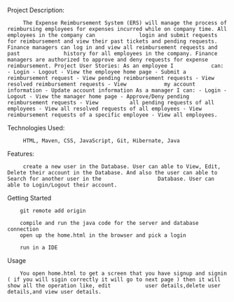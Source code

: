 Project Description:

         The Expense Reimbursement System (ERS) will manage the process of reimbursing employees for expenses incurred while on company time. All employees in the company can              login and submit requests for reimbursement and view their past tickets and pending requests. Finance managers can log in and view all reimbursement requests and past              history for all employees in the company. Finance managers are authorized to approve and deny requests for expense reimbursement. Project User Stories: As an employee I            can: - Login - Logout - View the employee home page - Submit a reimbursement request - View pending reimbursement requests - View resolved reimbursement requests - View            my account information - Update account information As a manager I can: - Login - Logout - View the manager home page - Approve/Deny pending reimbursement requests - View          all pending requests of all employees - View all resolved requests of all employees - View reimbursement requests of a specific employee - View all employees.
                   
                   
Technologies Used:

         HTML, Maven, CSS, JavaScript, Git, Hibernate, Java
                  
Features:
 
         create a new user in the Database. User can able to View, Edit, Delete their account in the Database. And also the user can able to Search for another user in the                  Database. User can able to Login/Logout their account.
 
Getting Started

        git remote add origin 
 
        compile and run the java code for the server and database connection
        open up the home.html in the browser and pick a login
        
        run in a IDE
        
Usage
   
        You open home.html to get a screen that you have signup and signin ( if you will sigin correctly it will go to next page ) then it will show all the operation like, edit           user details,delete user details,and view user details.

